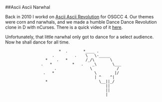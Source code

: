 ##Ascii Ascii Narwhal

Back in 2010 I workd on [Ascii Ascii Revolution](https://github.com/jackiekircher/AsciiAsciiRevolution) for OSGCC 4.
Our themes were corn and narwhals, and we made a humble Dance Dance Revolution clone in D with nCurses. There is a
quick video of it [here](https://www.youtube.com/watch?v=Fil-LXC9CRA).

Unfortunately, that little narwhal only got to dance for a select audience. Now he shall dance for all time.


                            *  .       *____ .    
                         .         .    \   \-_____
                      *    .   *        /_/\       \ 
                    .   *         *   .    _\       \___
                          .               \           /
                     .   *                  \        |/
                                            | ^    ^|
                      *                       \__||_/
                                                 ||
                                                 ||
                                                 |

